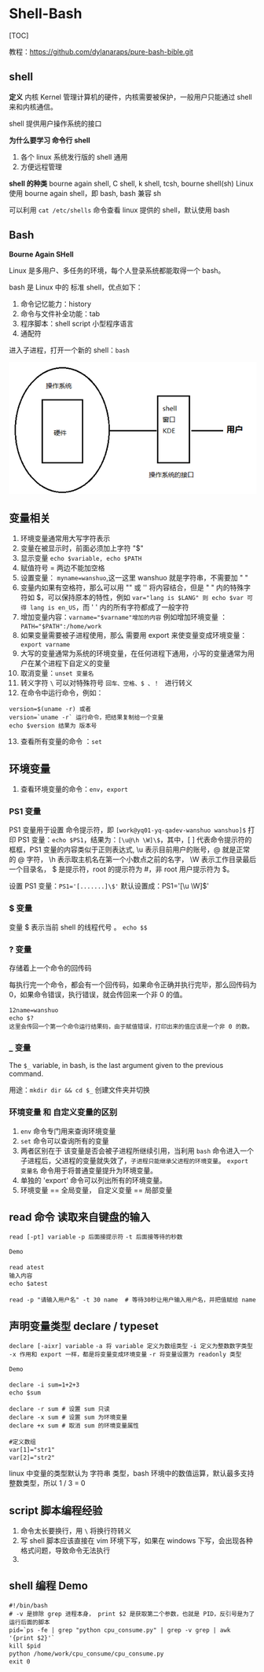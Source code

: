 # Shell-Bash

[TOC]

教程：https://github.com/dylanaraps/pure-bash-bible.git

## shell

**定义**
内核 Kernel 管理计算机的硬件，内核需要被保护，一般用户只能通过 shell 来和内核通信。

shell 提供用户操作系统的接口

**为什么要学习 命令行 shell**

1. 各个 linux 系统发行版的 shell 通用
2. 方便远程管理

**shell 的种类**
bourne again shell, C shell, k shell, tcsh, bourne shell(sh)
Linux 使用 bourne again shell，即 bash, bash 兼容 sh

可以利用 `cat /etc/shells` 命令查看 linux 提供的 shell，默认使用 bash 

## Bash

**Bourne Again SHell**

Linux 是多用户、多任务的环境，每个人登录系统都能取得一个 bash。

bash 是 Linux 中的 标准 shell，优点如下：

1. 命令记忆能力：history
2. 命令与文件补全功能：tab
3. 程序脚本：shell script 小型程序语言
4. 通配符

进入子进程，打开一个新的 shell：`bash`

![1547349880487](assets/1547349880487.png)

## 变量相关

1. 环境变量通常用大写字符表示
2. 变量在被显示时，前面必须加上字符 "$"
3. 显示变量
   `echo $variable, echo $PATH`
4. 赋值符号 = 两边不能加空格
5. 设置变量： `myname=wanshuo`,这一这里 wanshuo 就是字符串，不需要加  " "
6. 变量内如果有空格符，那么可以用 "" 或 '' 将内容结合，但是 " " 内的特殊字符如 $，可以保持原本的特性，例如 
   `var="lang is $LANG" 则 echo $var 可得 lang is en_US`，而 ' ' 内的所有字符都成了一般字符
7. 增加变量内容：`varname="$varname"增加的内容`
   例如增加环境变量 ：`PATH="$PATH":/home/work `
8. 如果变量需要被子进程使用，那么 需要用 export 来使变量变成环境变量：`export varname`
9. 大写的变量通常为系统的环境变量，在任何进程下通用，小写的变量通常为用户在某个进程下自定义的变量
10. 取消变量：`unset 变量名`
11. 转义字符 `\` 可以对特殊符号 `回车、空格、$ 、！ ` 进行转义
12. 在命令中运行命令，例如：

```script
version=$(uname -r) 或者
version=`uname -r` 运行命令，把结果复制给一个变量
echo $version 结果为 版本号
```

13. 查看所有变量的命令 ：`set`

## 环境变量

1. 查看环境变量的命令：`env`，`export`

### PS1 变量

PS1 变量用于设置 命令提示符，即 `[work@yq01-yq-qadev-wanshuo wanshuo]$`
打印 PS1 变量：`echo $PS1`，结果为：`[\u@\h \W]\$`，其中，[ ] 代表命令提示符的框框，PS1 变量的内容类似于正则表达式,
\u 表示目前用户的账号，@ 就是正常的 @ 字符， \h 表示取主机名在第一个小数点之前的名字， \W 表示工作目录最后一个目录名，
\$ 是提示符，root 的提示符为 #，非 root 用户提示符为 $。

设置 PS1 变量：`PS1='[.......]\$'`
默认设置成：PS1='[\u \W]\$'

### $ 变量

变量 $ 表示当前 shell 的线程代号 。
`echo $$`

### ? 变量

存储着上一个命令的回传码

每执行完一个命令，都会有一个回传码，如果命令正确并执行完毕，那么回传码为 0，如果命令错误，执行错误，就会传回来一个非 0 的值。

````
12name=wanshuo
echo $?
这里会传回一个第一个命令运行结果码，由于赋值错误，打印出来的值应该是一个非 0 的数。
````

### _ 变量

The `$_` variable, in bash, is the last argument given to the previous command.

用途：`mkdir dir && cd $_` 创建文件夹并切换

### 环境变量 和 自定义变量的区别

1. `env` 命令专门用来查询环境变量
2. `set` 命令可以查询所有的变量
3. 两者区别在于 该变量是否会被子进程所继续引用，当利用 `bash` 命令进入一个子进程后，父进程的变量就失效了，`子进程只能继承父进程的环境变量`。 `export 变量名` 命令用于将普通变量提升为环境变量。
4. 单独的 'export' 命令可以列出所有的环境变量。
5. 环境变量 == 全局变量， 自定义变量 == 局部变量

## read 命令 读取来自键盘的输入

`read [-pt] variable`
`-p 后面接提示符`
`-t 后面接等待的秒数`

```
Demo

read atest
输入内容
echo $atest

read -p "请输入用户名" -t 30 name  # 等待30秒让用户输入用户名，并把值赋给 name 
```
## 声明变量类型 declare / typeset
`declare [-aixr] variable`
`-a 将 variable 定义为数组类型`
`-i 定义为整数数字类型`
`-x 作用和 export 一样，都是将变量变成环境变量`
`-r 将变量设置为 readonly 类型`

```
Demo

declare -i sum=1+2+3
echo $sum

declare -r sum # 设置 sum 只读
declare -x sum # 设置 sum 为环境变量
declare +x sum # 取消 sum 的环境变量属性

#定义数组
var[1]="str1"
var[2]="str2"
```

linux 中变量的类型默认为 字符串 类型，bash 环境中的数值运算，默认最多支持整数类型，所以 1 / 3 = 0

## script 脚本编程经验
1. 命令太长要换行，用 `\` 将换行符转义
2. 写 shell 脚本应该直接在 vim 环境下写，如果在 windows 下写，会出现各种格式问题，导致命令无法执行
3. 

## shell 编程 Demo
    #!/bin/bash 
    # -v 是排除 grep 进程本身， print $2 是获取第二个参数，也就是 PID，反引号是为了运行后面的脚本
    pid=`ps -fe | grep "python cpu_consume.py" | grep -v grep | awk '{print $2}'` 
    kill $pid
    python /home/work/cpu_consume/cpu_consume.py
    exit 0